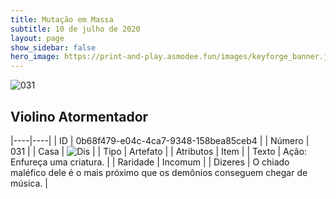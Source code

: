 ```yaml
---
title: Mutação em Massa
subtitle: 10 de julho de 2020
layout: page
show_sidebar: false
hero_image: https://print-and-play.asmodee.fun/images/keyforge_banner.jpg
---
```


![031](https://cdn.keyforgegame.com/media/card_front/pt/479_031_VMFP2JC8VGXR_pt.png)

## Violino Atormentador

|----|----|
| ID | 0b68f479-e04c-4ca7-9348-158bea85ceb4 |
| Número | 031 |
| Casa | ![Dis](https://archonarcana.com/images/thumb/e/e8/Dis.png/22px-Dis.png "Dis") |
| Tipo | Artefato |
| Atributos | Item |
| Texto | Ação: Enfureça uma criatura. |
| Raridade | Incomum |
| Dizeres | O chiado maléfico dele é o mais próximo   que os demônios conseguem chegar de música. |
